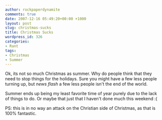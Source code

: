 ```yaml
---
author: rockpaperdynamite
comments: true
date: 2007-12-16 05:49:20+00:00 +1000
layout: post
slug: christmas-sucks
title: Christmas Sucks
wordpress_id: 326
categories:
- Rant
tags:
- Christmas
- Summer
---
```


Ok, its not so much Christmas as summer. Why do people think that they need to stop things for the holidays. Sure you might have a few less people turning up, but *news flash* a few less people isn't the end of the world.

Summer ends up being my least favorite time of year purely due to the lack of things to do. Or maybe that just that I haven't done much this weekend :(

PS: this is in no way an attack on the Christian side of Christmas, as that is 100% fantastic.
